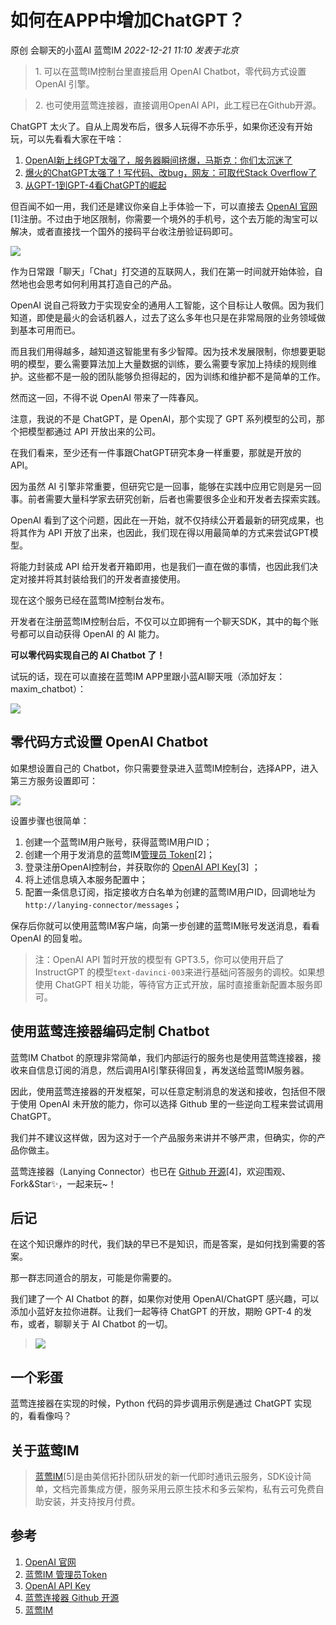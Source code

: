 # 如何在APP中增加ChatGPT？

原创 会聊天的小蓝AI 蓝莺IM _2022-12-21 11:10_ _发表于北京_

> 1\. 可以在蓝莺IM控制台里直接启用 OpenAI Chatbot，零代码方式设置 OpenAI 引擎。
>

> 2\. 也可使用蓝莺连接器，直接调用OpenAI API，此工程已在Github开源。
>

ChatGPT 太火了。自从上周发布后，很多人玩得不亦乐乎，如果你还没有开始玩，可以先看看大家在干啥：

1. [OpenAI新上线GPT太强了，服务器瞬间挤爆，马斯克：你们太沉迷了](https://mp.weixin.qq.com/s?__biz=MzA3MzI4MjgzMw==&mid=2650862633&idx=2&sn=ff4c414770d2ea16e5da9e7beb8fa78b&scene=21#wechat_redirect)
2. [爆火的ChatGPT太强了！写代码、改bug，网友：可取代Stack Overflow了](https://mp.weixin.qq.com/s?__biz=MzA3MzI4MjgzMw==&mid=2650862824&idx=1&sn=dcd398c0ee07bd879be4981e8b181fb2&scene=21#wechat_redirect)
3. [从GPT-1到GPT-4看ChatGPT的崛起](https://mp.weixin.qq.com/s?__biz=MzI5MjE4NzYzNw==&mid=2247485877&idx=1&sn=b716ecd4b27b3e146cb5b9b6b261b151&scene=21#wechat_redirect)

但百闻不如一用，我们还是建议你亲自上手体验一下，可以直接去 [OpenAI 官网](https://chat.openai.com/)\[1\]注册。不过由于地区限制，你需要一个境外的手机号，这个去万能的淘宝可以解决，或者直接找一个国外的接码平台收注册验证码即可。

![](../assets/articles/autogen-f89c6689781ebc286ade48b2cc2c8c5cdd9acd1c2b29b3c0094e061478eee66b.jpeg)

作为日常跟「聊天」「Chat」打交道的互联网人，我们在第一时间就开始体验，自然地也会思考如何利用其打造自己的产品。

OpenAI 说自己将致力于实现安全的通用人工智能，这个目标让人敬佩。因为我们知道，即使是最火的会话机器人，过去了这么多年也只是在非常局限的业务领域做到基本可用而已。

而且我们用得越多，越知道这智能里有多少智障。因为技术发展限制，你想要更聪明的模型，要么需要算法加上大量数据的训练，要么需要专家加上持续的规则维护。这些都不是一般的团队能够负担得起的，因为训练和维护都不是简单的工作。

然而这一回，不得不说 OpenAI 带来了一阵春风。

注意，我说的不是 ChatGPT，是 OpenAI，那个实现了 GPT 系列模型的公司，那个把模型都通过 API 开放出来的公司。

在我们看来，至少还有一件事跟ChatGPT研究本身一样重要，那就是开放的 API。

因为虽然 AI 引擎非常重要，但研究它是一回事，能够在实践中应用它则是另一回事。前者需要大量科学家去研究创新，后者也需要很多企业和开发者去探索实践。

OpenAI 看到了这个问题，因此在一开始，就不仅持续公开着最新的研究成果，也将其作为 API 开放了出来，也因此，我们现在得以用最简单的方式来尝试GPT模型。

将能力封装成 API 给开发者开箱即用，也是我们一直在做的事情，也因此我们决定对接并将其封装给我们的开发者直接使用。

现在这个服务已经在蓝莺IM控制台发布。

开发者在注册蓝莺IM控制台后，不仅可以立即拥有一个聊天SDK，其中的每个账号都可以自动获得 OpenAI 的 AI 能力。

**可以零代码实现自己的 AI Chatbot 了！**

试玩的话，现在可以直接在蓝莺IM APP里跟小蓝AI聊天哦（添加好友：maxim\_chatbot）：

![](../assets/articles/autogen-9ebae5d7b91bfba3c2c410efed37f847faec6ddc0c81188d78990bf45c51f49a.jpeg)

## 零代码方式设置 OpenAI Chatbot

如果想设置自己的 Chatbot，你只需要登录进入蓝莺IM控制台，选择APP，进入第三方服务设置即可：

![](../assets/articles/autogen-893249d9622dc4d56d8e08f7e9902efc1c7cb0c1ae7afc0a44efbf2537b5344e.png)

设置步骤也很简单：

1. 创建一个蓝莺IM用户账号，获得蓝莺IM用户ID；
2. 创建一个用于发消息的蓝莺IM[管理员 Token](https://console.lanyingim.com/#/home/token)\[2\]；
3. 登录注册OpenAI控制台，并获取你的 [OpenAI API Key](https://beta.openai.com/account/api-keys)\[3\] ；
4. 将上述信息填入本服务配置中；
5. 配置一条信息订阅，指定接收方白名单为创建的蓝莺IM用户ID，回调地址为`http://lanying-connector/messages`；

保存后你就可以使用蓝莺IM客户端，向第一步创建的蓝莺IM账号发送消息，看看 OpenAI 的回复啦。

> 注：OpenAI API 暂时开放的模型有 GPT3.5，你可以使用开启了 InstructGPT 的模型`text-davinci-003`来进行基础问答服务的调校。如果想使用 ChatGPT 相关功能，等待官方正式开放，届时直接重新配置本服务即可。

## 使用蓝莺连接器编码定制 Chatbot

蓝莺IM Chatbot 的原理非常简单，我们内部运行的服务也是使用蓝莺连接器，接收来自信息订阅的消息，然后调用AI引擎获得回复，再发送给蓝莺IM服务器。

因此，使用蓝莺连接器的开发框架，可以任意定制消息的发送和接收，包括但不限于使用 OpenAI 未开放的能力，你可以选择 Github 里的一些逆向工程来尝试调用 ChatGPT。

我们并不建议这样做，因为这对于一个产品服务来讲并不够严肃，但确实，你的产品你做主。

蓝莺连接器（Lanying Connector）也已在 [Github 开源](https://github.com/maxim-top/lanying-connector)\[4\]，欢迎围观、Fork&Star✨，一起来玩~！

## 后记

在这个知识爆炸的时代，我们缺的早已不是知识，而是答案，是如何找到需要的答案。

那一群志同道合的朋友，可能是你需要的。

我们建了一个 AI Chatbot 的群，如果你对使用 OpenAI/ChatGPT 感兴趣，可以添加小蓝好友拉你进群。让我们一起等待 ChatGPT 的开放，期盼 GPT-4 的发布，或者，聊聊关于 AI Chatbot 的一切。

> ![](../assets/articles/autogen-1147c8524bd6e8a0945f57885f3a7b86f3997b8ad0c08160593284d4e40b4ea7.jpeg)

## 一个彩蛋

蓝莺连接器在实现的时候，Python 代码的异步调用示例是通过 ChatGPT 实现的，看看像吗？

## 关于蓝莺IM

> [蓝莺IM](https://www.lanyingim.com)\[5\]是由美信拓扑团队研发的新一代即时通讯云服务，SDK设计简单，文档完善集成方便，服务采用云原生技术和多云架构，私有云可免费自助安装，并支持按月付费。

## 参考

1. [OpenAI 官网](https://chat.openai.com)
2. [蓝莺IM 管理员Token](https://console.lanyingim.com/#/home/token)
3. [OpenAI API Key](https://beta.openai.com/account/api-keys)
4. [蓝莺连接器 Github 开源](https://github.com/maxim-top/lanying-connector)
5. [蓝莺IM](https://www.lanyingim.com)